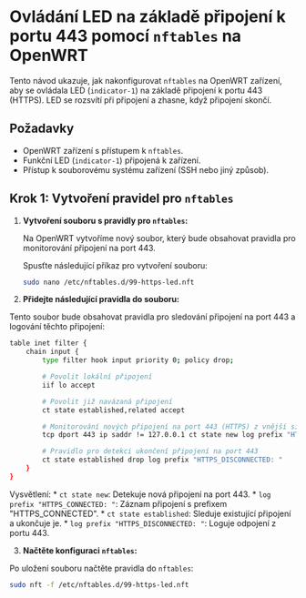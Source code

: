# Ovládání LED na základě připojení k portu 443 pomocí `nftables` na OpenWRT

Tento návod ukazuje, jak nakonfigurovat `nftables` na OpenWRT zařízení, aby se ovládala LED (`indicator-1`) na základě připojení k portu 443 (HTTPS). LED se rozsvítí při připojení a zhasne, když připojení skončí.

## Požadavky

- OpenWRT zařízení s přístupem k `nftables`.
- Funkční LED (`indicator-1`) připojená k zařízení.
- Přístup k souborovému systému zařízení (SSH nebo jiný způsob).

## Krok 1: Vytvoření pravidel pro `nftables`

1. **Vytvoření souboru s pravidly pro `nftables`:**

   Na OpenWRT vytvoříme nový soubor, který bude obsahovat pravidla pro monitorování připojení na port 443.

   Spusťte následující příkaz pro vytvoření souboru:

   ```bash
   sudo nano /etc/nftables.d/99-https-led.nft
   
2. **Přidejte následující pravidla do souboru:**

Tento soubor bude obsahovat pravidla pro sledování připojení na port 443 a logování těchto připojení:

```bash
table inet filter {
    chain input {
        type filter hook input priority 0; policy drop;

        # Povolit lokální připojení
        iif lo accept

        # Povolit již navázaná připojení
        ct state established,related accept

        # Monitorování nových připojení na port 443 (HTTPS) z vnější sítě
        tcp dport 443 ip saddr != 127.0.0.1 ct state new log prefix "HTTPS_CONNECTED: " accept

        # Pravidlo pro detekci ukončení připojení na port 443
        ct state established drop log prefix "HTTPS_DISCONNECTED: "
    }
}
```
Vysvětlení:
    * `ct state new`: Detekuje nová připojení na port 443.
    * `log prefix "HTTPS_CONNECTED: "`: Záznam připojení s prefixem "HTTPS_CONNECTED".
    * `ct state established`: Sleduje existující připojení a ukončuje je.
    * `log prefix "HTTPS_DISCONNECTED: "`: Loguje odpojení z portu 443.

3. **Načtěte konfiguraci `nftables`:**

Po uložení souboru načtěte pravidla do `nftables`:

```bash
sudo nft -f /etc/nftables.d/99-https-led.nft
```
